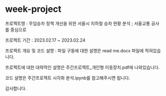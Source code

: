 # week-project
프로젝트명 : 무임승차 정책 개선을 위한 서울시 지하철 승차 현황 분석 ; 서울교통 공사를 중심으로

프로젝트 기간 : 2023.02.17 ~ 2023.02.24

프로젝트 개요 및 코드 설명 : 파일 구동에 대한 설명은 read me.docx 파일에 적혀있습니다.

프로젝트에 대한 대략적인 설명은 주간프로젝트_개인형 이동장치.pdf에 나와있습니다.

코드 설명은 주간프로젝트 시각화 분석.ipynb를 참고해주시면 됩니다.

감사합니다.

